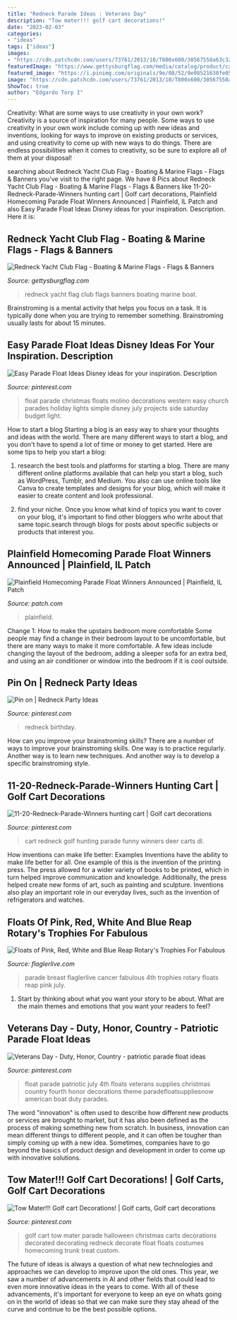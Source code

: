 ```yaml
---
title: "Redneck Parade Ideas : Veterans Day"
description: "Tow mater!!! golf cart decorations!"
date: "2023-02-03"
categories:
- "ideas"
tags: ["ideas"]
images:
- "https://cdn.patchcdn.com/users/73761/2013/10/T800x600/30567558a63c32b2ed32abc5ef97260c.jpg"
featuredImage: "https://www.gettysburgflag.com/media/catalog/product/cache/2/thumbnail/520x416/602f0fa2c1f0d1ba5e241f914e856ff9/r/e/redneck-yacht-club.jpg"
featured_image: "https://i.pinimg.com/originals/9e/08/52/9e08521630fe05a4f0ad64ae32d3fdf6.jpg"
image: "https://cdn.patchcdn.com/users/73761/2013/10/T800x600/30567558a63c32b2ed32abc5ef97260c.jpg"
ShowToc: true
author: "Edgardo Torp I"
---
```



Creativity: What are some ways to use creativity in your own work?
Creativity is a source of inspiration for many people. Some ways to use creativity in your own work include coming up with new ideas and inventions, looking for ways to improve on existing products or services, and using creativity to come up with new ways to do things. There are endless possibilities when it comes to creativity, so be sure to explore all of them at your disposal!

	

		
searching about Redneck Yacht Club Flag - Boating &amp; Marine Flags - Flags &amp; Banners you've visit to the right page. We have 8 Pics about Redneck Yacht Club Flag - Boating &amp; Marine Flags - Flags &amp; Banners like 11-20-Redneck-Parade-Winners hunting cart | Golf cart decorations, Plainfield Homecoming Parade Float Winners Announced | Plainfield, IL Patch and also Easy Parade Float Ideas Disney ideas for your inspiration. Description. Here it is:
		
    
## Redneck Yacht Club Flag - Boating &amp; Marine Flags - Flags &amp; Banners

<img loading=lazy src="https://www.gettysburgflag.com/media/catalog/product/cache/2/thumbnail/520x416/602f0fa2c1f0d1ba5e241f914e856ff9/r/e/redneck-yacht-club.jpg" onerror="this.onerror=null;this.src='https://tse2.mm.bing.net/th?id=OIP.SwDVw528iENy7glqRIVr-QHaF7&amp;pid=15.1';" alt="Redneck Yacht Club Flag - Boating &amp; Marine Flags - Flags &amp; Banners">

_Source: gettysburgflag.com_

>redneck yacht flag club flags banners boating marine boat. 

	

Brainstroming is a mental activity that helps you focus on a task. It is typically done when you are trying to remember something. Brainstroming usually lasts for about 15 minutes.

    
## Easy Parade Float Ideas Disney Ideas For Your Inspiration. Description

<img loading=lazy src="https://i.pinimg.com/originals/28/df/3a/28df3a18a5dae9b809b1247a2c29e5fe.jpg" onerror="this.onerror=null;this.src='https://tse2.mm.bing.net/th?id=OIP._5z16H_osgdQnicGjEUpmAHaEx&amp;pid=15.1';" alt="Easy Parade Float Ideas Disney ideas for your inspiration. Description">

_Source: pinterest.com_

>float parade christmas floats molino decorations western easy church parades holiday lights simple disney july projects side saturday budget light. 

	

How to start a blog
Starting a blog is an easy way to share your thoughts and ideas with the world. There are many different ways to start a blog, and you don't have to spend a lot of time or money to get started. Here are some tips to help you start a blog: 
1. research the best tools and platforms for starting a blog. There are many different online platforms available that can help you start a blog, such as WordPress, Tumblr, and Medium. You also can use online tools like Canva to create templates and designs for your blog, which will make it easier to create content and look professional. 

2. find your niche. Once you know what kind of topics you want to cover on your blog, it's important to find other bloggers who write about that same topic.search through blogs for posts about specific subjects or products that interest you.

    
## Plainfield Homecoming Parade Float Winners Announced | Plainfield, IL Patch

<img loading=lazy src="https://cdn.patchcdn.com/users/73761/2013/10/T800x600/30567558a63c32b2ed32abc5ef97260c.jpg" onerror="this.onerror=null;this.src='https://tse3.mm.bing.net/th?id=OIP.semPPw0I160u_ZbbuMXOqQHaFj&amp;pid=15.1';" alt="Plainfield Homecoming Parade Float Winners Announced | Plainfield, IL Patch">

_Source: patch.com_

>plainfield. 

	

Change 1: How to make the upstairs bedroom more comfortable
Some people may find a change in their bedroom layout to be uncomfortable, but there are many ways to make it more comfortable. A few ideas include changing the layout of the bedroom, adding a sleeper sofa for an extra bed, and using an air conditioner or window into the bedroom if it is cool outside.

    
## Pin On | Redneck Party Ideas

<img loading=lazy src="https://i.pinimg.com/736x/9f/31/56/9f31563227625d97e5e12cc8fed9b46f--redneck-birthday-redneck-party.jpg" onerror="this.onerror=null;this.src='https://tse1.mm.bing.net/th?id=OIP.KDqh7rFcyTDD_XUKFL5h6AAAAA&amp;pid=15.1';" alt="Pin on | Redneck Party Ideas">

_Source: pinterest.com_

>redneck birthday. 

	

How can you improve your brainstroming skills?
There are a number of ways to improve your brainstroming skills. One way is to practice regularly. Another way is to learn new techniques. And another way is to develop a specific brainstroming style.

    
## 11-20-Redneck-Parade-Winners Hunting Cart | Golf Cart Decorations

<img loading=lazy src="https://i.pinimg.com/originals/9e/08/52/9e08521630fe05a4f0ad64ae32d3fdf6.jpg" onerror="this.onerror=null;this.src='https://tse4.mm.bing.net/th?id=OIP.e6P1Wq7pEFx8e8JzLlgBSgHaF9&amp;pid=15.1';" alt="11-20-Redneck-Parade-Winners hunting cart | Golf cart decorations">

_Source: pinterest.com_

>cart redneck golf hunting parade funny winners deer carts dl. 

	

How inventions can make life better: Examples
Inventions have the ability to make life better for all. One example of this is the invention of the printing press. The press allowed for a wider variety of books to be printed, which in turn helped improve communication and knowledge. Additionally, the press helped create new forms of art, such as painting and sculpture. Inventions also play an important role in our everyday lives, such as the invention of refrigerators and watches.

    
## Floats Of Pink, Red, White And Blue Reap Rotary&#039;s Trophies For Fabulous

<img loading=lazy src="https://flaglerlive.com/wp-content/uploads/surfside-estates-breast-can-650x431.jpg" onerror="this.onerror=null;this.src='https://tse4.mm.bing.net/th?id=OIP.fPUf4PVnQ_Z6W8xx2GjYhAHaE6&amp;pid=15.1';" alt="Floats of Pink, Red, White and Blue Reap Rotary&#039;s Trophies For Fabulous">

_Source: flaglerlive.com_

>parade breast flaglerlive cancer fabulous 4th trophies rotary floats reap pink july. 

	

1. Start by thinking about what you want your story to be about. What are the main themes and emotions that you want your readers to feel?

    
## Veterans Day - Duty, Honor, Country - Patriotic Parade Float Ideas

<img loading=lazy src="https://i.pinimg.com/originals/1d/15/f2/1d15f2146600a994b7e50e0540579afe.jpg" onerror="this.onerror=null;this.src='https://tse1.mm.bing.net/th?id=OIP.Zvq1DEJeAMFTX9UGoflb3gHaFu&amp;pid=15.1';" alt="Veterans Day - Duty, Honor, Country - patriotic parade float ideas">

_Source: pinterest.com_

>float parade patriotic july 4th floats veterans supplies christmas country fourth honor decorations theme paradefloatsuppliesnow american boat duty parades. 

	

The word "innovation" is often used to describe how different new products or services are brought to market, but it has also been defined as the process of making something new from scratch. In business, innovation can mean different things to different people, and it can often be tougher than simply coming up with a new idea. Sometimes, companies have to go beyond the basics of product design and development in order to come up with innovative solutions.

    
## Tow Mater!!! Golf Cart Decorations! | Golf Carts, Golf Cart Decorations

<img loading=lazy src="https://i.pinimg.com/originals/40/c8/8b/40c88bf0708c8610b291f16ea53caec4.jpg" onerror="this.onerror=null;this.src='https://tse2.mm.bing.net/th?id=OIP.HHDAfQLjM4jfnC2wP4h20QHaHa&amp;pid=15.1';" alt="Tow Mater!!! Golf cart Decorations! | Golf carts, Golf cart decorations">

_Source: pinterest.com_

>golf cart tow mater parade halloween christmas carts decorations decorated decorating redneck decorate float floats costumes homecoming trunk treat custom. 

	

The future of ideas is always a question of what new technologies and approaches we can develop to improve upon the old ones. This year, we saw a number of advancements in AI and other fields that could lead to even more innovative ideas in the years to come. With all of these advancements, it's important for everyone to keep an eye on whats going on in the world of ideas so that we can make sure they stay ahead of the curve and continue to be the best possible options.

